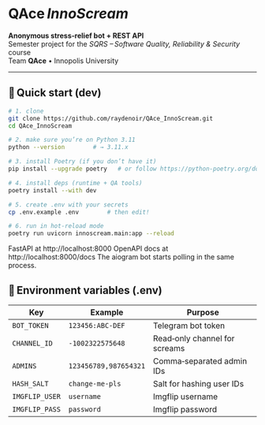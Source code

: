 # QAce _InnoScream_

**Anonymous stress‑relief bot + REST API**  
Semester project for the _SQRS – Software Quality, Reliability & Security_ course  
Team **QAce** • Innopolis University

---

## 🚀 Quick start (dev)

```bash
# 1. clone
git clone https://github.com/raydenoir/QAce_InnoScream.git
cd QAce_InnoScream

# 2. make sure you’re on Python 3.11
python --version        # → 3.11.x

# 3. install Poetry (if you don’t have it)
pip install --upgrade poetry   # or follow https://python-poetry.org/docs/#installation

# 4. install deps (runtime + QA tools)
poetry install --with dev

# 5. create .env with your secrets
cp .env.example .env        # then edit!

# 6. run in hot‑reload mode
poetry run uvicorn innoscream.main:app --reload
```

FastAPI at http://localhost:8000
OpenAPI docs at http://localhost:8000/docs
The aiogram bot starts polling in the same process.

## 🔑 Environment variables (.env)
| Key            | Example               | Purpose                       |
| -------------- | --------------------- | ----------------------------- |
| `BOT_TOKEN`    | `123456:ABC‑DEF`      | Telegram bot token            |
| `CHANNEL_ID`   | `-1002322575648`      | Read‑only channel for screams |
| `ADMINS`       | `123456789,987654321` | Comma‑separated admin IDs     |
| `HASH_SALT`    | `change‑me‑pls`       | Salt for hashing user IDs     |
| `IMGFLIP_USER` | `username`            | Imgflip username              |
| `IMGFLIP_PASS` | `password`            | Imgflip password              |
